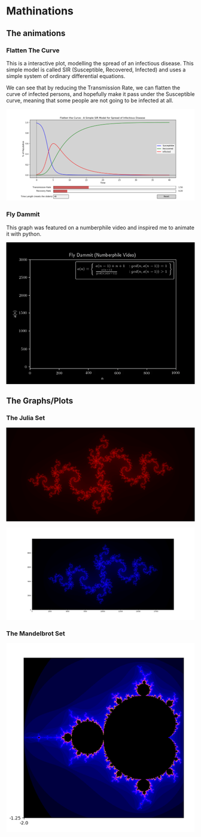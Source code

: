 # Mathinations
## The animations
### Flatten The Curve
This is a interactive plot, modelling the spread of an infectious disease. This simple model is called SIR (Susceptible, Recovered, Infected) and uses a simple system of ordinary differential equations.

We can see that by reducing the Transmission Rate, we can flatten the curve of infected persons, and hopefully make it pass under the Susceptible curve, meaning that some people are not going to be infected at all.

<p align="center">
  <img src="images/FlattenTheCurve.png"/>
</p>

### Fly Dammit
This graph was featured on a numberphile video and inspired me to animate it with python.

<p align="center">
  <img src="animations/FlyDammit.gif"/>
</p>

## The Graphs/Plots
### The Julia Set
<p align="center">
  <img src="images/JuliaSetHot.png"/>
</p>

<p align="center">
  <img src="images/JuliaSet.png"/>
</p>

### The Mandelbrot Set
<p align="center">
  <img src="images/MandelbrotSet.png"/>
</p>
